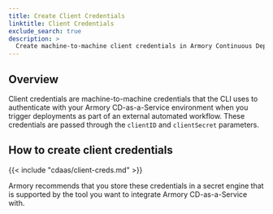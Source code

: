 ```yaml
---
title: Create Client Credentials
linktitle: Client Credentials
exclude_search: true
description: >
  Create machine-to-machine client credentials in Armory Continuous Deployment-as-a-Service
---
```


## Overview

Client credentials are machine-to-machine credentials that the CLI uses to authenticate with your Armory CD-as-a-Service environment when you trigger deployments as part of an external automated workflow. These credentials are passed through the `clientID` and `clientSecret` parameters.

## How to create client credentials

{{< include "cdaas/client-creds.md" >}}

Armory recommends that you store these credentials in a secret engine that is supported by the tool you want to integrate Armory CD-as-a-Service with.